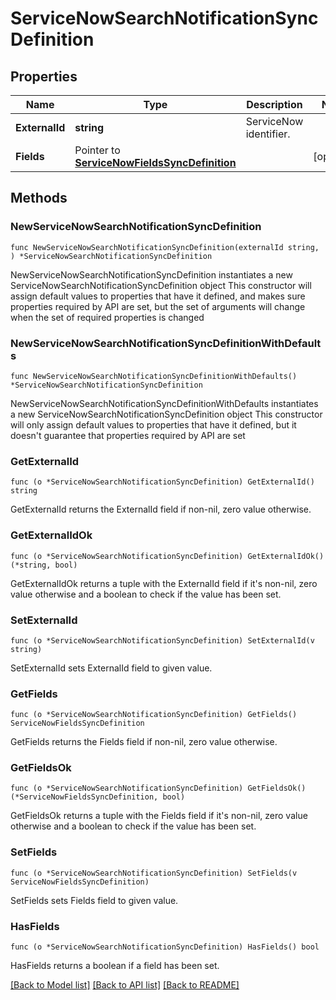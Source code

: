 # ServiceNowSearchNotificationSyncDefinition

## Properties

Name | Type | Description | Notes
------------ | ------------- | ------------- | -------------
**ExternalId** | **string** | ServiceNow identifier. | 
**Fields** | Pointer to [**ServiceNowFieldsSyncDefinition**](ServiceNowFieldsSyncDefinition.md) |  | [optional] 

## Methods

### NewServiceNowSearchNotificationSyncDefinition

`func NewServiceNowSearchNotificationSyncDefinition(externalId string, ) *ServiceNowSearchNotificationSyncDefinition`

NewServiceNowSearchNotificationSyncDefinition instantiates a new ServiceNowSearchNotificationSyncDefinition object
This constructor will assign default values to properties that have it defined,
and makes sure properties required by API are set, but the set of arguments
will change when the set of required properties is changed

### NewServiceNowSearchNotificationSyncDefinitionWithDefaults

`func NewServiceNowSearchNotificationSyncDefinitionWithDefaults() *ServiceNowSearchNotificationSyncDefinition`

NewServiceNowSearchNotificationSyncDefinitionWithDefaults instantiates a new ServiceNowSearchNotificationSyncDefinition object
This constructor will only assign default values to properties that have it defined,
but it doesn't guarantee that properties required by API are set

### GetExternalId

`func (o *ServiceNowSearchNotificationSyncDefinition) GetExternalId() string`

GetExternalId returns the ExternalId field if non-nil, zero value otherwise.

### GetExternalIdOk

`func (o *ServiceNowSearchNotificationSyncDefinition) GetExternalIdOk() (*string, bool)`

GetExternalIdOk returns a tuple with the ExternalId field if it's non-nil, zero value otherwise
and a boolean to check if the value has been set.

### SetExternalId

`func (o *ServiceNowSearchNotificationSyncDefinition) SetExternalId(v string)`

SetExternalId sets ExternalId field to given value.


### GetFields

`func (o *ServiceNowSearchNotificationSyncDefinition) GetFields() ServiceNowFieldsSyncDefinition`

GetFields returns the Fields field if non-nil, zero value otherwise.

### GetFieldsOk

`func (o *ServiceNowSearchNotificationSyncDefinition) GetFieldsOk() (*ServiceNowFieldsSyncDefinition, bool)`

GetFieldsOk returns a tuple with the Fields field if it's non-nil, zero value otherwise
and a boolean to check if the value has been set.

### SetFields

`func (o *ServiceNowSearchNotificationSyncDefinition) SetFields(v ServiceNowFieldsSyncDefinition)`

SetFields sets Fields field to given value.

### HasFields

`func (o *ServiceNowSearchNotificationSyncDefinition) HasFields() bool`

HasFields returns a boolean if a field has been set.


[[Back to Model list]](../README.md#documentation-for-models) [[Back to API list]](../README.md#documentation-for-api-endpoints) [[Back to README]](../README.md)


